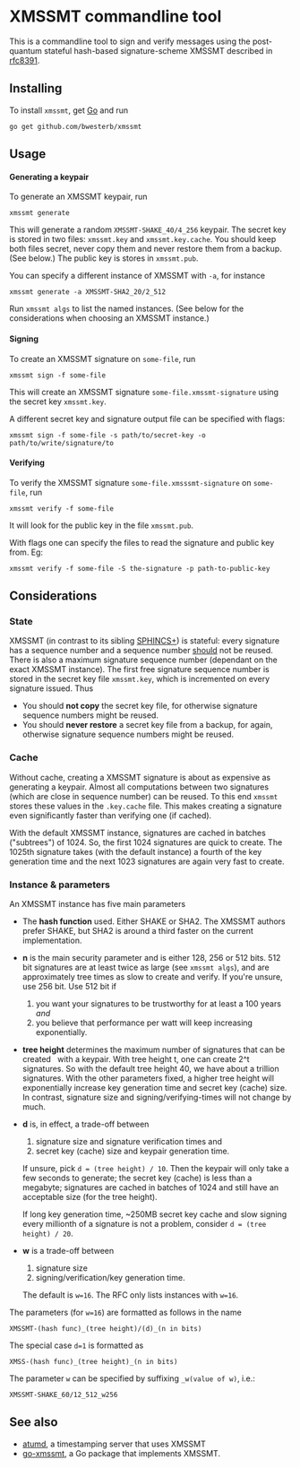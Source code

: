 XMSSMT commandline tool
=======================

This is a commandline tool to sign and verify messages using the
post-quantum stateful hash-based signature-scheme XMSSMT described in
[rfc8391](https://tools.ietf.org/html/rfc8391).

Installing
----------

To install `xmssmt`, get [Go](https://golang.org/) and run

    go get github.com/bwesterb/xmssmt

Usage
-----

#### Generating a keypair

To generate an XMSSMT keypair, run

    xmssmt generate

This will generate a random `XMSSMT-SHAKE_40/4_256` keypair.  The secret key is
stored in two files: `xmssmt.key` and `xmssmt.key.cache`.  You should keep
both files secret, never copy them and never restore them from a backup.
(See below.) The public key is stores in `xmssmt.pub`.

You can specify a different instance of XMSSMT with `-a`, for instance

    xmssmt generate -a XMSSMT-SHA2_20/2_512

Run `xmssmt algs` to list the named instances.  (See below for the considerations
when choosing an XMSSMT instance.)

#### Signing

To create an XMSSMT signature on `some-file`, run

    xmssmt sign -f some-file

This will create an XMSSMT signature `some-file.xmssmt-signature` using the
secret key `xmssmt.key`.

A different secret key and signature output file can be specified with flags:

    xmssmt sign -f some-file -s path/to/secret-key -o path/to/write/signature/to

#### Verifying

To verify the XMSSMT signature `some-file.xmsssmt-signature` on `some-file`, run

    xmssmt verify -f some-file

It will look for the public key in the file `xmssmt.pub`.

With flags one can specify the files to read the signature and public key from.  Eg:

    xmssmt verify -f some-file -S the-signature -p path-to-public-key

Considerations
--------------

### State

XMSSMT (in contrast to its sibling [SPHINCS+](https://sphincs.org/)) is stateful:
every signature has a sequence number and a sequence number
[should](https://eprint.iacr.org/2016/1042.pdf) not be reused.
There is also a maximum signature sequence number (dependant on the exact
XMSSMT instance).
The first free signature sequence number is stored in the secret key
file `xmssmt.key`, which is incremented on every signature issued.  Thus

 * You should **not copy** the secret key file, for otherwise signature
   sequence numbers might be reused.
 * You should **never restore** a secret key file from a backup, for again,
   otherwise signature sequence numbers might be reused.

### Cache

Without cache, creating a XMSSMT signature is about as expensive as generating
a keypair.  Almost all computations between two signatures (which are close in
sequence number) can be reused.  To this end `xmssmt` stores these values
in the `.key.cache` file.  This makes creating a signature even significantly
faster than verifying one (if cached).

With the default XMSSMT instance, signatures are cached in batches
("subtrees") of 1024.  So, the first 1024 signatures are quick to create.
The 1025th signature takes (with the default instance) a fourth of the
key generation time and the next 1023 signatures are again very fast to create.

### Instance & parameters

An XMSSMT instance has five main parameters

 * The **hash function** used.  Either SHAKE or SHA2.  The XMSSMT authors prefer
   SHAKE, but SHA2 is around a third faster on the current implementation.
 * **n** is the main security parameter and is either 128, 256 or 512 bits.
   512 bit signatures are at least twice as large (see `xmssmt algs`),
   and are approximately tree times as slow to create and verify.
   If you're unsure, use 256 bit.  Use 512 bit if
   
    1. you want your signatures to be trustworthy for at least a 100 years *and*
    2. you believe that performance per watt will keep increasing exponentially.

 * **tree height** determines the maximum number of signatures that can be created
   with a keypair.  With tree height t, one can create 2^t signatures.  So with the
   default tree height 40, we have about a trillion signatures.  With the other
   parameters fixed, a higher tree height will exponentially increase key
   generation time and secret key (cache) size.  In contrast, signature size
   and signing/verifying-times will not change by much.
 * **d** is, in effect, a trade-off between

     1. signature size and signature verification times and
     2. secret key (cache) size and keypair generation time.
   
   If unsure, pick `d = (tree height) / 10`. Then the keypair will only take a
   few seconds to generate; the secret key (cache) is less than a megabyte;
   signatures are cached in batches of 1024 and still have an acceptable
   size (for the tree height).
   
   If long key generation time, ~250MB secret key cache and slow signing
   every millionth of a signature is not a problem, consider `d = (tree height) / 20`.
 * **w** is a trade-off between

    1. signature size
    2. signing/verification/key generation time.

   The default is `w=16`.  The RFC only lists instances with `w=16`.

The parameters (for `w=16`) are formatted as follows in the name

    XMSSMT-(hash func)_(tree height)/(d)_(n in bits)

The special case `d=1` is formatted as

    XMSS-(hash func)_(tree height)_(n in bits)

The parameter `w` can be specified by suffixing `_w(value of w)`, i.e.:

    XMSSMT-SHAKE_60/12_512_w256

See also
--------

 * [atumd](https://github.com/bwesterb/atumd), a timestamping server that uses XMSSMT
 * [go-xmssmt](https://github.com/bwesterb/go-xmssmt), a Go package that implements XMSSMT.

